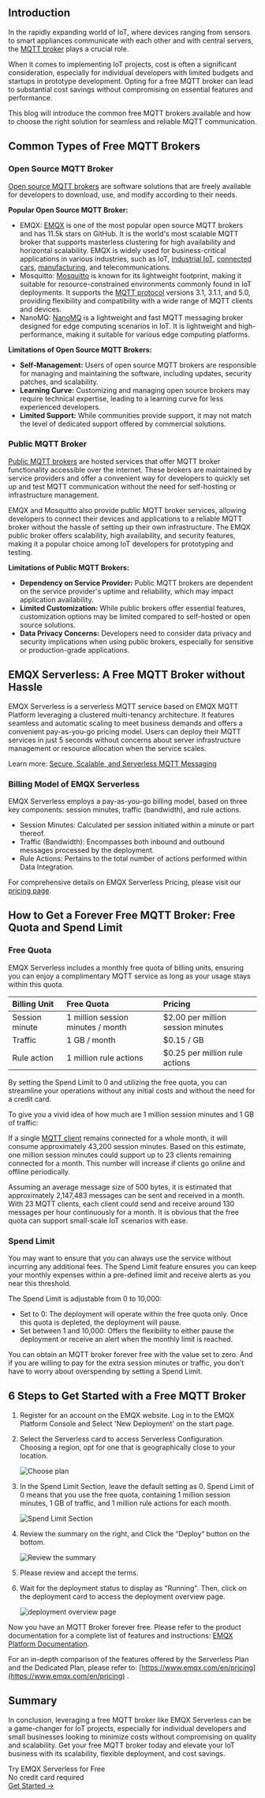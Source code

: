 ## Introduction

In the rapidly expanding world of IoT, where devices ranging from sensors to smart appliances communicate with each other and with central servers, the [MQTT broker](https://www.emqx.com/en/blog/the-ultimate-guide-to-mqtt-broker-comparison) plays a crucial role. 

When it comes to implementing IoT projects, cost is often a significant consideration, especially for individual developers with limited budgets and startups in prototype development. Opting for a free MQTT broker can lead to substantial cost savings without compromising on essential features and performance.

This blog will introduce the common free MQTT brokers available and how to choose the right solution for seamless and reliable MQTT communication.

## Common Types of Free MQTT Brokers

### Open Source MQTT Broker

[Open source MQTT brokers](https://www.emqx.com/en/blog/a-comprehensive-comparison-of-open-source-mqtt-brokers-in-2023) are software solutions that are freely available for developers to download, use, and modify according to their needs. 

**Popular Open Source MQTT Broker:**

- EMQX: [EMQX](https://github.com/emqx/emqx) is one of the most popular open source MQTT brokers and has 11.5k stars on GitHub. It is the world's most scalable MQTT broker that supports masterless clustering for high availability and horizontal scalability. EMQX is widely used for business-critical applications in various industries, such as IoT, [industrial IoT](https://www.emqx.com/en/use-cases/industrial-iot), [connected cars](https://www.emqx.com/en/blog/connected-cars-and-automotive-connectivity-all-you-need-to-know), [manufacturing](https://docs.emqx.com/en/enterprise/latest/), and telecommunications.
- Mosquitto: [Mosquitto](https://www.emqx.com/en/blog/mosquitto-mqtt-broker-pros-cons-tutorial-and-modern-alternatives) is known for its lightweight footprint, making it suitable for resource-constrained environments commonly found in IoT deployments. It supports the [MQTT protocol](https://www.emqx.com/en/blog/the-easiest-guide-to-getting-started-with-mqtt) versions 3.1, 3.1.1, and 5.0, providing flexibility and compatibility with a wide range of MQTT clients and devices.
- NanoMQ: [NanoMQ](https://nanomq.io/) is a lightweight and fast MQTT messaging broker designed for edge computing scenarios in IoT. It is lightweight and high-performance, making it suitable for various edge computing platforms. 

**Limitations of Open Source MQTT Brokers:**

- **Self-Management:** Users of open source MQTT brokers are responsible for managing and maintaining the software, including updates, security patches, and scalability.
- **Learning Curve:** Customizing and managing open source brokers may require technical expertise, leading to a learning curve for less experienced developers.
- **Limited Support:** While communities provide support, it may not match the level of dedicated support offered by commercial solutions.

### Public MQTT Broker

[Public MQTT brokers](https://www.emqx.com/en/mqtt/public-mqtt5-broker) are hosted services that offer MQTT broker functionality accessible over the internet. These brokers are maintained by service providers and offer a convenient way for developers to quickly set up and test MQTT communication without the need for self-hosting or infrastructure management.

EMQX and Mosquitto also provide public MQTT broker services, allowing developers to connect their devices and applications to a reliable MQTT broker without the hassle of setting up their own infrastructure. The EMQX public broker offers scalability, high availability, and security features, making it a popular choice among IoT developers for prototyping and testing.

**Limitations of Public MQTT Brokers:**

- **Dependency on Service Provider:** Public MQTT brokers are dependent on the service provider's uptime and reliability, which may impact application availability.
- **Limited Customization:** While public brokers offer essential features, customization options may be limited compared to self-hosted or open source solutions.
- **Data Privacy Concerns:** Developers need to consider data privacy and security implications when using public brokers, especially for sensitive or production-grade applications.

## EMQX Serverless: A Free MQTT Broker without Hassle

EMQX Serverless is a serverless MQTT service based on EMQX MQTT Platform leveraging a clustered multi-tenancy architecture. It features seamless and automatic scaling to meet business demands and offers a convenient pay-as-you-go pricing model. Users can deploy their MQTT services in just 5 seconds without concerns about server infrastructure management or resource allocation when the service scales.

Learn more: [Secure, Scalable, and Serverless MQTT Messaging](https://www.emqx.com/en/cloud/serverless-mqtt) 

### Billing Model of EMQX Serverless

EMQX Serverless employs a pay-as-you-go billing model, based on three key components: session minutes, traffic (bandwidth), and rule actions.

- Session Minutes: Calculated per session initiated within a minute or part thereof.
- Traffic (Bandwidth): Encompasses both inbound and outbound messages processed by the deployment.
- Rule Actions: Pertains to the total number of actions performed within Data Integration.

For comprehensive details on EMQX Serverless Pricing, please visit our [pricing page](https://www.emqx.com/en/pricing).

## How to Get a Forever Free MQTT Broker: Free Quota and Spend Limit

### Free Quota

EMQX Serverless includes a monthly free quota of billing units, ensuring you can enjoy a complimentary MQTT service as long as your usage stays within this quota.

| **Billing Unit** | **Free Quota**                    | **Pricing**                       |
| :--------------- | :-------------------------------- | :-------------------------------- |
| Session minute   | 1 million session minutes / month | $2.00 per million session minutes |
| Traffic          | 1 GB / month                      | $0.15 / GB                        |
| Rule action      | 1 million rule actions            | $0.25 per million rule actions    |

By setting the Spend Limit to 0 and utilizing the free quota, you can streamline your operations without any initial costs and without the need for a credit card.

To give you a vivid idea of how much are 1 million session minutes and 1 GB of traffic:

If a single [MQTT client](https://www.emqx.com/en/blog/mqtt-client-tools) remains connected for a whole month, it will consume approximately 43,200 session minutes. Based on this estimate, one million session minutes could support up to 23 clients remaining connected for a month. This number will increase if clients go online and offline periodically.

Assuming an average message size of 500 bytes, it is estimated that approximately 2,147,483 messages can be sent and received in a month. With 23 MQTT clients, each client could send and receive around 130 messages per hour continuously for a month. It is obvious that the free quota can support small-scale IoT scenarios with ease.

### Spend Limit

You may want to ensure that you can always use the service without incurring any additional fees. The Spend Limit feature ensures you can keep your monthly expenses within a pre-defined limit and receive alerts as you near this threshold.

The Spend Limit is adjustable from 0 to 10,000:

- Set to 0: The deployment will operate within the free quota only. Once this quota is depleted, the deployment will pause.
- Set between 1 and 10,000: Offers the flexibility to either pause the deployment or receive an alert when the monthly limit is reached.

You can obtain an MQTT broker forever free with the value set to zero. And if you are willing to pay for the extra session minutes or traffic, you don’t have to worry about overspending by setting a Spend Limit.

## 6 Steps to Get Started with a Free MQTT Broker

1. Register for an account on the EMQX website. Log in to the EMQX Platform Console and Select 'New Deployment' on the start page.

2. Select the Serverless card to access Serverless Configuration. Choosing a region, opt for one that is geographically close to your location.

   ![Choose plan](https://assets.emqx.com/images/5c34405e61e6c334954d5cb5d47ffce3.png)

1. In the Spend Limit Section, leave the default setting as 0. Spend Limit of 0 means that you use the free quota, containing 1 million session minutes, 1 GB of traffic, and 1 million rule actions for each month. 

   ![Spend Limit Section](https://assets.emqx.com/images/23423ec9aed85dd01f2f9378d1057349.png)

1. Review the summary on the right, and Click the “Deploy“ button on the bottom.

   ![Review the summary](https://assets.emqx.com/images/1e5f48101776d0962844ed3b3ab834ed.png)

1. Please review and accept the terms. 

2. Wait for the deployment status to display as "Running". Then, click on the deployment card to access the deployment overview page.

   ![deployment overview page](https://assets.emqx.com/images/f52c2ed8f5ac7ac9093d67eac6840522.png)

Now you have an MQTT Broker forever free. Please refer to the product documentation for a complete list of features and instructions: [EMQX Platform Documentation](https://docs.emqx.com/en/cloud/latest/).

For an in-depth comparison of the features offered by the Serverless Plan and the Dedicated Plan, please refer to: [https://www.emqx.com/en/pricing](https://www.emqx.com/en/pricing) .

## Summary

In conclusion, leveraging a free MQTT broker like EMQX Serverless can be a game-changer for IoT projects, especially for individual developers and small businesses looking to minimize costs without compromising on quality and scalability. Get your free MQTT broker today and elevate your IoT business with its scalability, flexible deployment, and cost savings.



<section class="promotion">
    <div>
        Try EMQX Serverless for Free
        <div>No credit card required</div>
    </div>
    <a href="https://accounts.emqx.com/signup?continue=https://cloud-intl.emqx.com/console/deployments/0?oper=new" class="button is-gradient">Get Started →</a>
</section>
